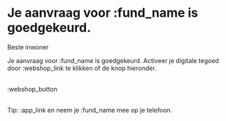 # Je aanvraag voor :fund_name is goedgekeurd.

Beste inwoner

Je aanvraag voor :fund_name is goedgekeurd.
Activeer je digitale tegoed door :webshop_link te klikken of de knop hieronder.
&nbsp;  
&nbsp;

:webshop_button
&nbsp;  
&nbsp;  

Tip: :app_link en neem je :fund_name mee op je telefoon.

